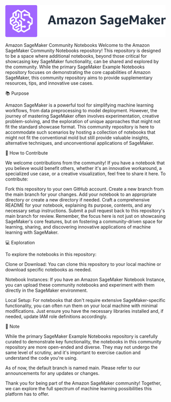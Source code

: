 ![SageMaker](https://github.com/aws/amazon-sagemaker-examples/raw/main/_static/sagemaker-banner.png)

Amazon SageMaker Community Notebooks
Welcome to the Amazon SageMaker Community Notebooks repository! This repository is designed to be a space where additional notebooks, beyond those critical for showcasing key SageMaker functionality, can be shared and explored by the community. While the primary SageMaker Example Notebooks repository focuses on demonstrating the core capabilities of Amazon SageMaker, this community repository aims to provide supplementary resources, tips, and innovative use cases.

📚 Purpose

Amazon SageMaker is a powerful tool for simplifying machine learning workflows, from data preprocessing to model deployment. However, the journey of mastering SageMaker often involves experimentation, creative problem-solving, and the exploration of unique approaches that might not fit the standard showcase format. This community repository is here to accommodate such scenarios by hosting a collection of notebooks that might not fit the conventional mold but still provide valuable insights, alternative techniques, and unconventional applications of SageMaker.

🚀 How to Contribute

We welcome contributions from the community! If you have a notebook that you believe would benefit others, whether it's an innovative workaround, a specialized use case, or a creative visualization, feel free to share it here. To contribute:

Fork this repository to your own GitHub account.
Create a new branch from the main branch for your changes.
Add your notebook to an appropriate directory or create a new directory if needed.
Craft a comprehensive README for your notebook, explaining its purpose, contents, and any necessary setup instructions.
Submit a pull request back to this repository's main branch for review.
Remember, the focus here is not just on showcasing SageMaker's core features, but on fostering a community-driven space for learning, sharing, and discovering innovative applications of machine learning with SageMaker.

💻 Exploration

To explore the notebooks in this repository:

Clone or Download: You can clone this repository to your local machine or download specific notebooks as needed.

Notebook Instances: If you have an Amazon SageMaker Notebook Instance, you can upload these community notebooks and experiment with them directly in the SageMaker environment.

Local Setup: For notebooks that don't require extensive SageMaker-specific functionality, you can often run them on your local machine with minimal modifications. Just ensure you have the necessary libraries installed and, if needed, update IAM role definitions accordingly.

📝 Note

While the primary SageMaker Example Notebooks repository is carefully curated to demonstrate key functionality, the notebooks in this community repository are more open-ended and diverse. They may not undergo the same level of scrutiny, and it's important to exercise caution and understand the code you're using.

As of now, the default branch is named main. Please refer to our announcements for any updates or changes.

Thank you for being part of the Amazon SageMaker community! Together, we can explore the full spectrum of machine learning possibilities this platform has to offer.
